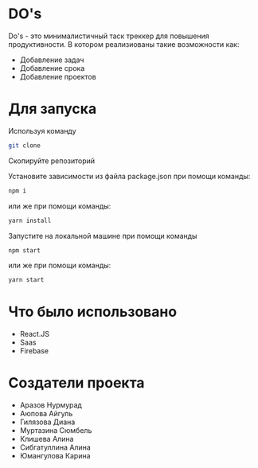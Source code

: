 # DO's
Do's - это минималистичный таск треккер для повышения продуктивности.
В котором реализиованы такие возможности как:
- Добавление задач
- Добавление срока
- Добавление проектов
# Для запуска 
Используя команду 
```sh
git clone
```
Скопируйте репозиторий

Установите зависимости из файла package.json при помощи команды:
```sh
npm i
```
или же при помощи команды:
```sh
yarn install
```
Запустите на локальной машине при помощи команды
```sh
npm start
```
или же при помощи команды:
```sh
yarn start
```
# Что было использовано
- React.JS
- Saas
- Firebase

# Создатели проекта
- Аразов Нурмурад
- Аюпова Айгуль 
- Гилязова Диана
- Муртазина Сюмбель
- Клишева Алина
- Сибгатуллина Алина
- Юмангулова Карина
